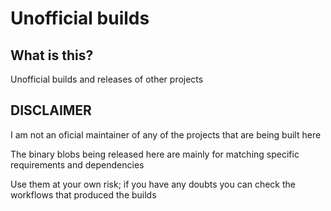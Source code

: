 # Unofficial builds

## What is this?

Unofficial builds and releases of other projects

## DISCLAIMER

I am not an oficial maintainer of any of the projects that are being built here

The binary blobs being released here are mainly for matching specific requirements and dependencies

Use them at your own risk; if you have any doubts you can check the workflows that produced the builds
